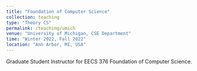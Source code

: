 ```yaml
---
title: "Foundation of Computer Science"
collection: teaching
type: "Theory CS"
permalink: /teaching/umich
venue: "University of Michigan, CSE Department"
time: "Winter 2022, Fall 2022"
location: "Ann Arbor, MI, USA"
---
```


Graduate Student Instructor for EECS 376 Foundation of Computer Science.

